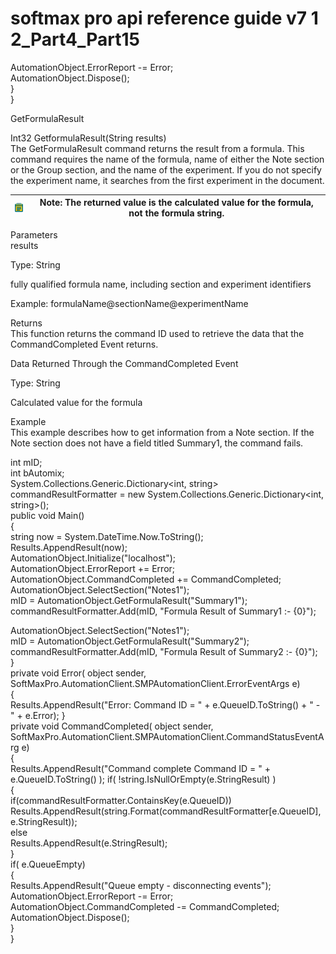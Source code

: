 # softmax pro api reference guide v7 1 2\_Part4\_Part15

AutomationObject.ErrorReport -= Error;\
AutomationObject.Dispose();\
}\
}

GetFormulaResult

Int32 GetformulaResult(String results)\
The GetFormulaResult command returns the result from a formula. This command requires the name of the formula, name of either the Note section or the Group section, and the name of the experiment. If you do not specify the experiment name, it searches from the first experiment in the document.

| <img src="../../../../../.gitbook/assets/0 (16).png" alt="" data-size="original"> | Note: The returned value is the calculated value for the formula, not the formula string. |
| --------------------------------------------------------------------------------- | ----------------------------------------------------------------------------------------- |

Parameters\
results

Type: String

fully qualified formula name, including section and experiment identifiers

Example: formulaName@sectionName@experimentName

Returns\
This function returns the command ID used to retrieve the data that the CommandCompleted Event returns.

Data Returned Through the CommandCompleted Event

Type: String

Calculated value for the formula

Example\
This example describes how to get information from a Note section. If the Note section does not have a field titled Summary1, the command fails.

int mID;\
int bAutomix;\
System.Collections.Generic.Dictionary\<int, string> commandResultFormatter = new System.Collections.Generic.Dictionary\<int, string>();\
public void Main()\
{\
string now = System.DateTime.Now.ToString();\
Results.AppendResult(now);\
AutomationObject.Initialize("localhost");\
AutomationObject.ErrorReport += Error;\
AutomationObject.CommandCompleted += CommandCompleted;\
AutomationObject.SelectSection("Notes1");\
mID = AutomationObject.GetFormulaResult("Summary1");\
commandResultFormatter.Add(mID, "Formula Result of Summary1 :- {0}");

AutomationObject.SelectSection("Notes1");\
mID = AutomationObject.GetFormulaResult("Summary2");\
commandResultFormatter.Add(mID, "Formula Result of Summary2 :- {0}");\
}\
private void Error( object sender,\
SoftMaxPro.AutomationClient.SMPAutomationClient.ErrorEventArgs e)\
{\
Results.AppendResult("Error: Command ID = " + e.QueueID.ToString() + " - " + e.Error); }\
private void CommandCompleted( object sender,\
SoftMaxPro.AutomationClient.SMPAutomationClient.CommandStatusEventArg e)\
{\
Results.AppendResult("Command complete Command ID = " + e.QueueID.ToString() ); if( !string.IsNullOrEmpty(e.StringResult) )\
{\
if(commandResultFormatter.ContainsKey(e.QueueID))\
Results.AppendResult(string.Format(commandResultFormatter\[e.QueueID],\
e.StringResult));\
else\
Results.AppendResult(e.StringResult);\
}\
if( e.QueueEmpty)\
{\
Results.AppendResult("Queue empty - disconnecting events");\
AutomationObject.ErrorReport -= Error;\
AutomationObject.CommandCompleted -= CommandCompleted;\
AutomationObject.Dispose();\
}\
}
